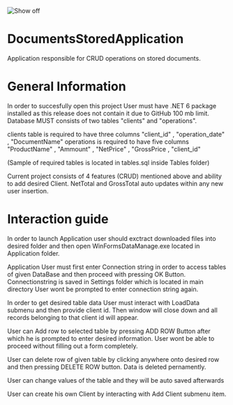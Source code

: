 ![Show off](https://user-images.githubusercontent.com/107455395/197194986-9a91d51d-13c0-45e6-aa25-fcdb4711e670.JPG)

# DocumentsStoredApplication
Application responsible for CRUD operations on stored documents.


# General Information
 In order to succesfully open this project User must have .NET 6 package installed as this release does not contain it due to GitHub 100 mb limit.
 Database MUST consists of two tables "clients" and "operations".
 
 clients table is required to have three columns "client_id" , "operation_date" , "DocumentName"
 operations is required to have five columns "ProductName" , "Ammount" , "NetPrice" , "GrossPrice , "client_id"

(Sample of required tables is located in tables.sql inside Tables folder)
 
Current project consists of 4 features (CRUD) mentioned above and ability to add desired Client.
NetTotal and GrossTotal auto updates within any new user insertion.

# Interaction guide
 In order to launch Application user should exctract downloaded files into desired folder and then open WinFormsDataManage.exe located in Application folder.

 Application User must first enter Connection string in order to access tables of given DataBase and then proceed with pressing OK Button.
 Connectionstring is saved in Settings folder which is located in main directory User wont be prompted to enter connection string again.
 
 In order to get desired table data User must interact with LoadData submenu and then provide client id.
 Then window will close down and all records belonging to that client id  will appear.

 User can Add row to selected table by pressing ADD ROW Button after which he is prompted to enter desired information.
 User wont be able to proceed without filling out a form completely.
  
 User can delete row of given table by clicking anywhere onto desired row and then pressing DELETE ROW button.
 Data is deleted pernamently.
 
 User can change values of the table and they will be auto saved afterwards

 User can create his own Client by interacting with Add Client submenu item.

